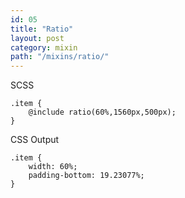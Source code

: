 ```yaml
---
id: 05
title: "Ratio"
layout: post
category: mixin
path: "/mixins/ratio/"
---
```


SCSS

    .item {
        @include ratio(60%,1560px,500px);
    }

CSS Output

    .item {
        width: 60%;
        padding-bottom: 19.23077%;
    }
